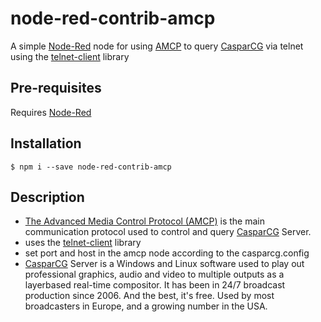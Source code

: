 # node-red-contrib-amcp

A simple [Node-Red](http://nodered.org) node for using [AMCP](https://github.com/CasparCG/help/wiki/AMCP-Protocol) to query [CasparCG](https://casparcg.com/) via telnet using the [telnet-client](https://www.npmjs.com/package/telnet-client) library

## Pre-requisites

Requires [Node-Red](http://nodered.org)

## Installation

    $ npm i --save node-red-contrib-amcp

## Description

* [The Advanced Media Control Protocol (AMCP)](https://github.com/CasparCG/help/wiki/AMCP-Protocol) is the main communication protocol used to control and query [CasparCG](https://casparcg.com/) Server.
* uses the [telnet-client](https://www.npmjs.com/package/telnet-client) library
* set port and host in the amcp node according to the casparcg.config
* [CasparCG](https://casparcg.com/) Server is a Windows and Linux software used to play out professional graphics, audio and video to multiple outputs as a layerbased real-time compositor. It has been in 24/7 broadcast production since 2006. And the best, it's free. Used by most broadcasters in Europe, and a growing number in the USA.


